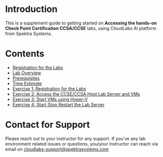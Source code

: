 # Introduction

This is a supplement guide to getting started on **Accessing the hands-on Check Point Certification CCSA/CCSE** labs, using CloudLabs AI platform from Spektra Systems. 



# Contents 

* [Registration for the Labs](https://github.com/Abhishekpathania01/Check-Point-Labs/blob/master/technical_deep_dive/Registration%20for%20the%20Labs.md#registration-for-the-labs)
* [Lab Overview](https://github.com/Abhishekpathania01/Check-Point-Labs/blob/master/technical_deep_dive/LabOverview.md)
* [Prerequisites](./technical_deep_dive/Prerequisites.md#prerequisites)
* [Time Estimate](./technical_deep_dive/Time%20Estimate.md#time-estimate)
* [Exercise 1: Registration for the Labs](./technical_deep_dive/Exercise-1-Option-1-Register-via-Signup-URL.md)
* [Exercise 2: Access the CCSE/CCSA Host Lab Server and VMs](https://github.com/Abhishekpathania01/Check-Point-Labs/blob/master/technical_deep_dive/Exercise%202-%20Access%20the%20CCSECCSA%20Host%20Lab%20Server%20and%20VMs.md)
* [Exercise 3: Start VMs using Hyper-V](https://github.com/Abhishekpathania01/Check-Point-Labs/blob/master/technical_deep_dive/Exercise%203%20Start%20VMs%20using%20Hyper-V.md)
* [Exercise 4: Start,Stop,Restart the Lab Server](./technical_deep_dive/Exercise%204%20Start%2CStop%2CRestart%20the%20Lab%20Server.md#exercise-4-startstoprestart-the-lab-server)



# Contact for Support
Please reach out to your instructor for any support. If you've any lab environment related issues or questions, you/your instructor can reach via email on cloudlabs-support@spektrasystems.com 
